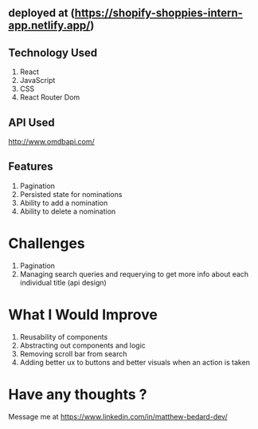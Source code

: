 ## deployed at (https://shopify-shoppies-intern-app.netlify.app/)

## Technology Used
1. React
2. JavaScript
3. CSS
4. React Router Dom

## API Used
http://www.omdbapi.com/

## Features
1. Pagination
2. Persisted state for nominations
3. Ability to add a nomination
4. Ability to delete a nomination

# Challenges
1. Pagination
2. Managing search queries and requerying to get more info about each individual title (api design)

# What I Would Improve 
1. Reusability of components
2. Abstracting out components and logic
3. Removing scroll bar from search
4. Adding better ux to buttons and better visuals when an action is taken

# Have any thoughts ?
Message me at https://www.linkedin.com/in/matthew-bedard-dev/
